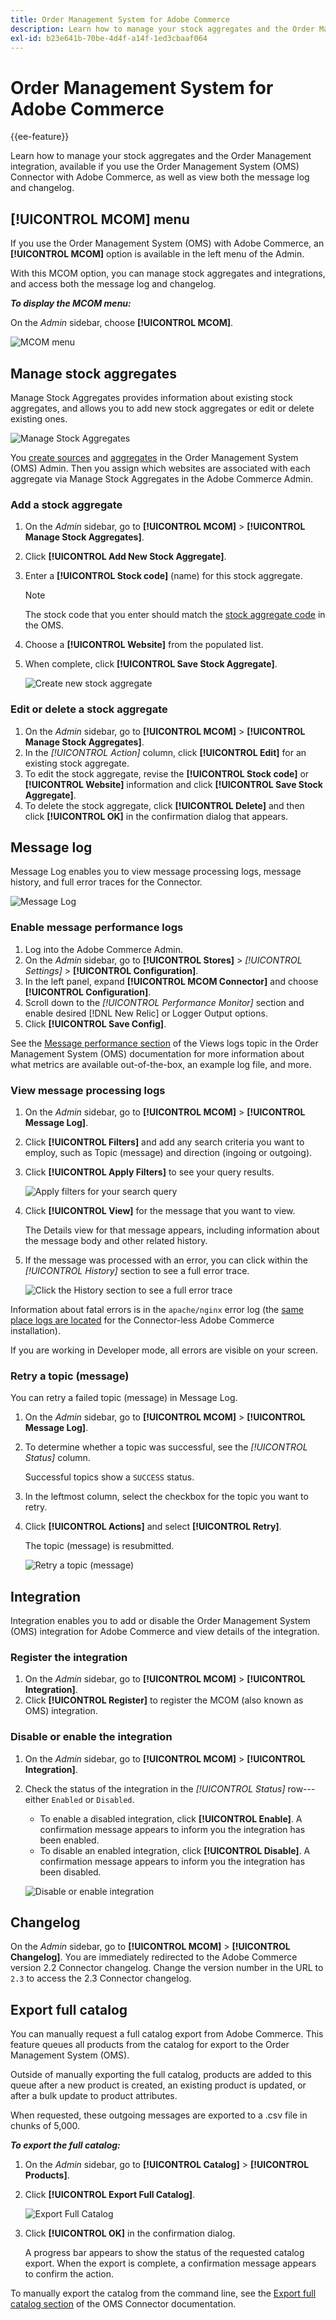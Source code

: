 ```yaml
---
title: Order Management System for Adobe Commerce
description: Learn how to manage your stock aggregates and the Order Management integration, available with the Order Management System (OMS) Connector.
exl-id: b23e641b-70be-4d4f-a14f-1ed3cbaaf064
---
```

# Order Management System for Adobe Commerce

{{ee-feature}}

Learn how to manage your stock aggregates and the Order Management integration, available if you use the Order Management System (OMS) Connector with Adobe Commerce, as well as view both the message log and changelog.

## [!UICONTROL MCOM] menu

If you use the Order Management System (OMS) with Adobe Commerce, an **[!UICONTROL MCOM]** option is available in the left menu of the Admin.

With this MCOM option, you can manage stock aggregates and integrations, and access both the message log and changelog.

**_To display the MCOM menu:_**

On the _Admin_ sidebar, choose **[!UICONTROL MCOM]**.

![MCOM menu](./assets/admin-menu-mcom-ee.png)<!-- zoom -->

## Manage stock aggregates

Manage Stock Aggregates provides information about existing stock aggregates, and allows you to add new stock aggregates or edit or delete existing ones.

![Manage Stock Aggregates](./assets/manage-stock-aggregates.png)<!-- zoom -->

You [create sources](https://omsdocs.magento.com/features-processes/stock-sourcing/inventory/) and [aggregates](https://omsdocs.magento.com/features-processes/stock-sourcing/inventory/#configure-stock-aggregates) in the Order Management System (OMS) Admin. Then you assign which websites are associated with each aggregate via Manage Stock Aggregates in the Adobe Commerce Admin.

### Add a stock aggregate

1. On the _Admin_ sidebar, go to **[!UICONTROL MCOM]** > **[!UICONTROL Manage Stock Aggregates]**.
1. Click **[!UICONTROL Add New Stock Aggregate]**.
1. Enter a **[!UICONTROL Stock code]** (name) for this stock aggregate.

   >[!NOTE]
   >
   >The stock code that you enter should match the [stock aggregate code](https://omsdocs.magento.com/features-processes/stock-sourcing/inventory/) in the OMS.

1. Choose a **[!UICONTROL Website]** from the populated list.
1. When complete, click **[!UICONTROL Save Stock Aggregate]**.

   ![Create new stock aggregate](./assets/manage-stock-aggregates-new.png)<!-- zoom -->

### Edit or delete a stock aggregate

1. On the _Admin_ sidebar, go to **[!UICONTROL MCOM]** > **[!UICONTROL Manage Stock Aggregates]**.
1. In the _[!UICONTROL Action]_ column, click **[!UICONTROL Edit]** for an existing stock aggregate.
1. To edit the stock aggregate, revise the **[!UICONTROL Stock code]** or **[!UICONTROL Website]** information and click **[!UICONTROL Save Stock Aggregate]**.
1. To delete the stock aggregate, click **[!UICONTROL Delete]** and then click **[!UICONTROL OK]** in the confirmation dialog that appears.

## Message log

Message Log enables you to view message processing logs, message history, and full error traces for the Connector.

![Message Log](./assets/message-log.png)<!-- zoom -->

### Enable message performance logs

1. Log into the Adobe Commerce Admin.
1. On the _Admin_ sidebar, go to **[!UICONTROL Stores]** > _[!UICONTROL Settings]_ > **[!UICONTROL Configuration]**.
1. In the left panel, expand **[!UICONTROL MCOM Connector]** and choose **[!UICONTROL Configuration]**.
1. Scroll down to the _[!UICONTROL Performance Monitor]_ section and enable desired [!DNL New Relic] or Logger Output options.
1. Click **[!UICONTROL Save Config]**.

See the [Message performance section](https://omsdocs.magento.com/integration/connector/view-logs/#message-performance) of the Views logs topic in the Order Management System (OMS) documentation for more information about what metrics are available out-of-the-box, an example log file, and more.

### View message processing logs

1. On the _Admin_ sidebar, go to **[!UICONTROL MCOM]** > **[!UICONTROL Message Log]**.
1. Click **[!UICONTROL Filters]** and add any search criteria you want to employ, such as Topic (message) and direction (ingoing or outgoing).
1. Click **[!UICONTROL Apply Filters]** to see your query results.

   ![Apply filters for your search query](./assets/message-log-filters.png)<!-- zoom -->

1. Click **[!UICONTROL View]** for the message that you want to view.

   The Details view for that message appears, including information about the message body and other related history.

1. If the message was processed with an error, you can click within the _[!UICONTROL History]_ section to see a full error trace.

   ![Click the History section to see a full error trace](./assets/message-log-trace.png)<!-- zoom -->

Information about fatal errors is in the `apache/nginx` error log (the [same place logs are located](https://experienceleague.adobe.com/docs/commerce-cloud-service/user-guide/develop/test/log-locations.html#application-logs) for the Connector-less Adobe Commerce installation).

If you are working in Developer mode, all errors are visible on your screen.

### Retry a topic (message)

You can retry a failed topic (message) in Message Log.

1. On the _Admin_ sidebar, go to **[!UICONTROL MCOM]** > **[!UICONTROL Message Log]**.
1. To determine whether a topic was successful, see the _[!UICONTROL Status]_ column.

   Successful topics show a `SUCCESS` status.

1. In the leftmost column, select the checkbox for the topic you want to retry.
1. Click **[!UICONTROL Actions]** and select **[!UICONTROL Retry]**.

   The topic (message) is resubmitted.

   ![Retry a topic (message)](./assets/message-log-retry.png)<!-- zoom -->

## Integration

Integration enables you to add or disable the Order Management System (OMS) integration for Adobe Commerce and view details of the integration.

### Register the integration

1. On the _Admin_ sidebar, go to **[!UICONTROL MCOM]** > **[!UICONTROL Integration]**.
1. Click **[!UICONTROL Register]** to register the MCOM (also known as OMS) integration.

### Disable or enable the integration

1. On the _Admin_ sidebar, go to **[!UICONTROL MCOM]** > **[!UICONTROL Integration]**.
1. Check the status of the integration in the _[!UICONTROL Status]_ row---either `Enabled` or `Disabled`.
   * To enable a disabled integration, click **[!UICONTROL Enable]**. A confirmation message appears to inform you the integration has been enabled.
   * To disable an enabled integration, click **[!UICONTROL Disable]**. A confirmation message appears to inform you the integration has been disabled.

   ![Disable or enable integration](./assets/integration-enable-disable.png)<!-- zoom -->

## Changelog

On the _Admin_ sidebar, go to **[!UICONTROL MCOM]** > **[!UICONTROL Changelog]**. You are immediately redirected to the Adobe Commerce version 2.2 Connector changelog. Change the version number in the URL to `2.3` to access the 2.3 Connector changelog.

## Export full catalog

You can manually request a full catalog export from Adobe Commerce. This feature queues all products from the catalog for export to the Order Management System (OMS).

Outside of manually exporting the full catalog, products are added to this queue after a new product is created, an existing product is updated, or after a bulk update to product attributes.

When requested, these outgoing messages are exported to a .csv file in chunks of 5,000.

**_To export the full catalog:_**

1. On the _Admin_ sidebar, go to **[!UICONTROL Catalog]** > **[!UICONTROL Products]**.
1. Click **[!UICONTROL Export Full Catalog]**.

   ![Export Full Catalog](./assets/products-export-full.png)<!-- zoom -->

1. Click **[!UICONTROL OK]** in the confirmation dialog.

   A progress bar appears to show the status of the requested catalog export. When the export is complete, a confirmation message appears to confirm the action.

To manually export the catalog from the command line, see the [Export full catalog section](https://omsdocs.magento.com/integration/connector/setup-tutorial/#export-full-catalog) of the OMS Connector documentation.
